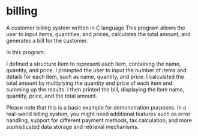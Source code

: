 # billing
A customer billing system written in C language
This program allows the user to input items, quantities, and prices, calculates the total amount, and generates a bill for the customer.

In this program:

I defined a structure Item to represent each item, containing the name, quantity, and price.
I prompted the user to input the number of items and details for each item, such as name, quantity, and price.
I calculated the total amount by multiplying the quantity and price of each item and summing up the results.
I then printed the bill, displaying the item name, quantity, price, and the total amount.

Please note that this is a basic example for demonstration purposes. In a real-world billing system, you might need additional features such as error handling, support for different payment methods, tax calculation, and more sophisticated data storage and retrieval mechanisms.
